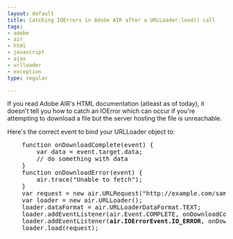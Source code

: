 ```yaml
--- 
layout: default
title: Catching IOErrors in Adobe AIR after a URLLoader.load() call
tags: 
- adobe
- air
- html
- javascript
- ajax
- urlloader
- exception
type: regular

---
```

<p>
If you read Adobe AIR's HTML documentation (atleast as of today), it doesn't tell you how to catch an IOError which can occur if you're attempting to download a file but the server hosting the file is unreachable.
</p>

<p>Here's the correct event to bind your URLLoader object to:</p>

<p>
<pre>
    function onDownloadComplete(event) {
        var data = event.target.data;
        // do something with data
    }
    function onDownloadError(event) {
        air.trace("Unable to fetch");
    }
    var request = new air.URLRequest("http://example.com/sample.txt"); 
    var loader = new air.URLLoader(); 
    loader.dataFormat = air.URLLoaderDataFormat.TEXT;
    loader.addEventListener(air.Event.COMPLETE, onDownloadComplete); 
    loader.addEventListener(<b>air.IOErrorEvent.IO_ERROR</b>, onDownloadError);
    loader.load(request);
</pre>
</p>
